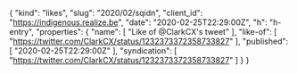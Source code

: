 {
  "kind": "likes",
  "slug": "2020/02/sqidn",
  "client_id": "https://indigenous.realize.be",
  "date": "2020-02-25T22:29:00Z",
  "h": "h-entry",
  "properties": {
    "name": [
      "Like of @ClarkCX's tweet"
    ],
    "like-of": [
      "https://twitter.com/ClarkCX/status/1232373372358733827"
    ],
    "published": [
      "2020-02-25T22:29:00Z"
    ],
    "syndication": [
      "https://twitter.com/ClarkCX/status/1232373372358733827"
    ]
  }
}
